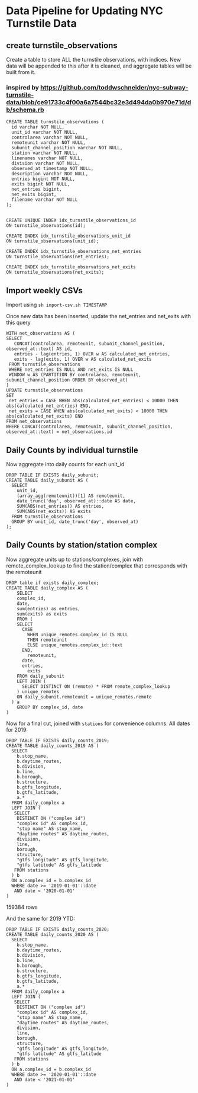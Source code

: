 # Data Pipeline for Updating NYC Turnstile Data

## create turnstile_observations

Create a table to store ALL the turnstile observations, with indices.  New data will be appended to this after it is cleaned, and aggregate tables will be built from it.

### inspired by https://github.com/toddwschneider/nyc-subway-turnstile-data/blob/ce91733c4f00a6a7544bc32e3d494da0b970e71d/db/schema.rb

```
CREATE TABLE turnstile_observations (
  id varchar NOT NULL,
  unit_id varchar NOT NULL,
  controlarea varchar NOT NULL,
  remoteunit varchar NOT NULL,
  subunit_channel_position varchar NOT NULL,
  station varchar NOT NULL,
  linenames varchar NOT NULL,
  division varchar NOT NULL,
  observed_at timestamp NOT NULL,
  description varchar NOT NULL,
  entries bigint NOT NULL,
  exits bigint NOT NULL,
  net_entries bigint,
  net_exits bigint,
  filename varchar NOT NULL
);


CREATE UNIQUE INDEX idx_turnstile_observations_id
ON turnstile_observations(id);

CREATE INDEX idx_turnstile_observations_unit_id
ON turnstile_observations(unit_id);

CREATE INDEX idx_turnstile_observations_net_entries
ON turnstile_observations(net_entries);

CREATE INDEX idx_turnstile_observations_net_exits
ON turnstile_observations(net_exits);
```

## Import weekly CSVs

Import using `sh import-csv.sh TIMESTAMP`

Once new data has been inserted, update the net_entries and net_exits with this query

```
WITH net_observations AS (
SELECT
   CONCAT(controlarea, remoteunit, subunit_channel_position, observed_at::text) AS id,
   entries - lag(entries, 1) OVER w AS calculated_net_entries,
   exits - lag(exits, 1) OVER w AS calculated_net_exits
 FROM turnstile_observations
 WHERE net_entries IS NULL AND net_exits IS NULL
 WINDOW w AS (PARTITION BY controlarea, remoteunit, subunit_channel_position ORDER BY observed_at)
)
UPDATE turnstile_observations
SET
 net_entries = CASE WHEN abs(calculated_net_entries) < 10000 THEN abs(calculated_net_entries) END,
 net_exits = CASE WHEN abs(calculated_net_exits) < 10000 THEN abs(calculated_net_exits) END
FROM net_observations
WHERE CONCAT(controlarea, remoteunit, subunit_channel_position, observed_at::text) = net_observations.id
```

## Daily Counts by individual turnstile

Now aggregate into daily counts for each unit_id

```
DROP TABLE IF EXISTS daily_subunit;
CREATE TABLE daily_subunit AS (
  SELECT
    unit_id,
    (array_agg(remoteunit))[1] AS remoteunit,
    date_trunc('day', observed_at)::date AS date,
    SUM(ABS(net_entries)) AS entries,
    SUM(ABS(net_exits)) AS exits
  FROM turnstile_observations
  GROUP BY unit_id, date_trunc('day', observed_at)
);
```

## Daily Counts by station/station complex

Now aggregate units up to stations/complexes, join with remote_complex_lookup to find the station/complex that corresponds with the remoteunit

```
DROP table if exists daily_complex;
CREATE TABLE daily_complex AS (
	SELECT
    complex_id,
    date,
  	sum(entries) as entries,
  	sum(exits) as exits
	FROM (
    SELECT
      CASE
        WHEN unique_remotes.complex_id IS NULL
        THEN remoteunit
        ELSE unique_remotes.complex_id::text
      END,
	    remoteunit,
      date,
      entries,
	    exits
    FROM daily_subunit
    LEFT JOIN (
      SELECT DISTINCT ON (remote) * FROM remote_complex_lookup
    ) unique_remotes
    ON daily_subunit.remoteunit = unique_remotes.remote
  ) a
	GROUP BY complex_id, date
)
```

Now for a final cut, joined with `stations` for convenience columns.  All dates for 2019:

```
DROP TABLE IF EXISTS daily_counts_2019;
CREATE TABLE daily_counts_2019 AS (
  SELECT
    b.stop_name,
    b.daytime_routes,
    b.division,
    b.line,
    b.borough,
    b.structure,
    b.gtfs_longitude,
    b.gtfs_latitude,
    a.*
  FROM daily_complex a
  LEFT JOIN (
   SELECT
    DISTINCT ON ("complex id")
    "complex id" AS complex_id,
    "stop name" AS stop_name,
    "daytime routes" AS daytime_routes,
    division,
    line,
    borough,
    structure,
    "gtfs longitude" AS gtfs_longitude,
    "gtfs latitude" AS gtfs_latitude
   FROM stations
  ) b
  ON a.complex_id = b.complex_id
  WHERE date >= '2019-01-01'::date
   AND date < '2020-01-01'
)
```

159384 rows


And the same for 2019 YTD:

```
DROP TABLE IF EXISTS daily_counts_2020;
CREATE TABLE daily_counts_2020 AS (
  SELECT
    b.stop_name,
    b.daytime_routes,
    b.division,
    b.line,
    b.borough,
    b.structure,
    b.gtfs_longitude,
    b.gtfs_latitude,
    a.*
  FROM daily_complex a
  LEFT JOIN (
   SELECT
    DISTINCT ON ("complex id")
    "complex id" AS complex_id,
    "stop name" AS stop_name,
    "daytime routes" AS daytime_routes,
    division,
    line,
    borough,
    structure,
    "gtfs longitude" AS gtfs_longitude,
    "gtfs latitude" AS gtfs_latitude
   FROM stations
  ) b
  ON a.complex_id = b.complex_id
  WHERE date >= '2020-01-01'::date
   AND date < '2021-01-01'
)

```

